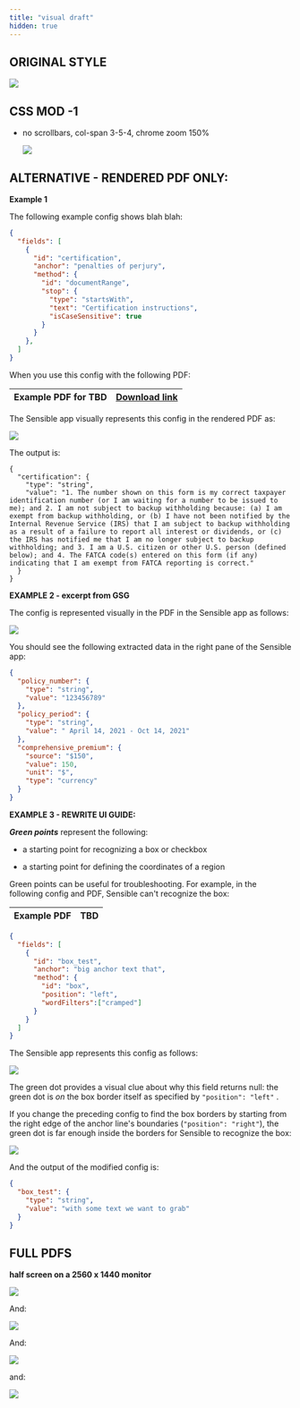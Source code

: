 ```yaml
---
title: "visual draft"
hidden: true
---
```


ORIGINAL STYLE
---


![](https://raw.githubusercontent.com/sensible-hq/sensible-docs/main/readme-sync/assets/v0/images/documentrange_sworn.png)

CSS MOD -1 
----

- no scrollbars, col-span 3-5-4, chrome zoom 150%

  ![](https://raw.githubusercontent.com/sensible-hq/sensible-docs/main/readme-sync/assets/v0/images/style/150.png)

ALTERNATIVE - RENDERED PDF ONLY:
----

**Example 1** 

The following example config shows blah blah:

```json
{
  "fields": [
    {
      "id": "certification",
      "anchor": "penalties of perjury",
      "method": {
        "id": "documentRange",
        "stop": {
          "type": "startsWith",
          "text": "Certification instructions",
          "isCaseSensitive": true
        }
      }
    },
  ]
}
```

When you use this config with the following PDF:

| Example PDF for TBD | [Download link](https://raw.githubusercontent.com/sensible-hq/sensible-docs/main/readme-sync/assets/v0/pdfs/TBD_example.pdf) |
| ------------------- | ------------------------------------------------------------ |
The Sensible app visually represents this config in the rendered PDF as:

![](https://raw.githubusercontent.com/sensible-hq/sensible-docs/main/readme-sync/assets/v0/images/style/pdf_only_1.png)

The output is:

```
{
  "certification": {
    "type": "string",
    "value": "1. The number shown on this form is my correct taxpayer identification number (or I am waiting for a number to be issued to me); and 2. I am not subject to backup withholding because: (a) I am exempt from backup withholding, or (b) I have not been notified by the Internal Revenue Service (IRS) that I am subject to backup withholding as a result of a failure to report all interest or dividends, or (c) the IRS has notified me that I am no longer subject to backup withholding; and 3. I am a U.S. citizen or other U.S. person (defined below); and 4. The FATCA code(s) entered on this form (if any) indicating that I am exempt from FATCA reporting is correct."
  }
}
```



**EXAMPLE 2 - excerpt from GSG**

The config is represented visually in the PDF in the Sensible app as follows:

![](https://raw.githubusercontent.com/sensible-hq/sensible-docs/main/readme-sync/assets/v0/images/style/pdf_2.png)   

You should see the following extracted data in the right pane of the Sensible app:

```json
{
  "policy_number": {
    "type": "string",
    "value": "123456789"
  },
  "policy_period": {
    "type": "string",
    "value": " April 14, 2021 - Oct 14, 2021"
  },
  "comprehensive_premium": {
    "source": "$150",
    "value": 150,
    "unit": "$",
    "type": "currency"
  }
}
```



**EXAMPLE 3 - REWRITE UI GUIDE:**



***Green points*** represent the following:

-  a starting point for recognizing a box or checkbox

-  a starting point for defining the coordinates of a region

Green points can be useful for troubleshooting. For example, in the following config and PDF, Sensible can't recognize the box: 

| Example PDF | TBD  |
| ----------- | ---- |

```json
{
  "fields": [
    {
      "id": "box_test",
      "anchor": "big anchor text that",
      "method": {
        "id": "box",
        "position": "left",
        "wordFilters":["cramped"]
      }
    }
  ]
}
```

The Sensible app represents this config as follows:

![](https://raw.githubusercontent.com/sensible-hq/sensible-docs/main/readme-sync/assets/v0/images/style/pdf_3.png)

The green dot provides a visual clue about why this field returns null: the green dot is *on* the box border itself as specified by `"position": "left"` .



If you change the preceding config to find the box borders by starting from the right edge of the anchor line's boundaries (`"position": "right"`), the green dot is far enough inside the borders for Sensible to recognize the box:

![](https://raw.githubusercontent.com/sensible-hq/sensible-docs/main/readme-sync/assets/v0/images/style/pdf_4.png)

And the output of the modified config is:

```json
{
  "box_test": {
    "type": "string",
    "value": "with some text we want to grab"
  }
}
```



FULL PDFS
----

**half screen on a 2560 x 1440 monitor**

![](https://raw.githubusercontent.com/sensible-hq/sensible-docs/main/readme-sync/assets/v0/images/style/full_pdf_1.png)

And:

![](https://raw.githubusercontent.com/sensible-hq/sensible-docs/main/readme-sync/assets/v0/images/style/full_pdf_2.png)

And:

![](https://raw.githubusercontent.com/sensible-hq/sensible-docs/main/readme-sync/assets/v0/images/style/full_pdf_3.png)

and:

![](https://raw.githubusercontent.com/sensible-hq/sensible-docs/main/readme-sync/assets/v0/images/style/full_pdf_4.png)



